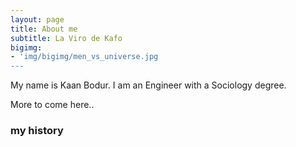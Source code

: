 ```yaml
---
layout: page
title: About me
subtitle: La Viro de Kafo
bigimg:
- 'img/bigimg/men_vs_universe.jpg
---
```


My name is Kaan Bodur. I am an Engineer with a Sociology degree. 

More to come here..



### my history

